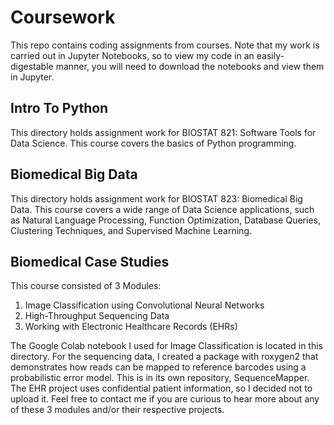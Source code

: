 # Coursework
This repo contains coding assignments from courses. Note that my work is carried out in Jupyter Notebooks, so to view my code in an easily-digestable manner, you will need to download the notebooks and view them in Jupyter.

## Intro To Python
This directory holds assignment work for BIOSTAT 821: Software Tools for Data Science. 
This course covers the basics of Python programming.

## Biomedical Big Data
This directory holds assignment work for BIOSTAT 823: Biomedical Big Data.
This course covers a wide range of Data Science applications, such as Natural Language Processing, Function Optimization, Database Queries, Clustering Techniques, and Supervised Machine Learning.

## Biomedical Case Studies
This course consisted of 3 Modules:
1. Image Classification using Convolutional Neural Networks
2. High-Throughput Sequencing Data
3. Working with Electronic Healthcare Records (EHRs)

The Google Colab notebook I used for Image Classification is located in this directory. 
For the sequencing data, I created a package with roxygen2 that demonstrates how reads can be mapped
to reference barcodes using a probabilistic error model. This is in its own repository, SequenceMapper.
The EHR project uses confidential patient information, so I decided not to upload it. Feel free to contact me
if you are curious to hear more about any of these 3 modules and/or their respective projects.
